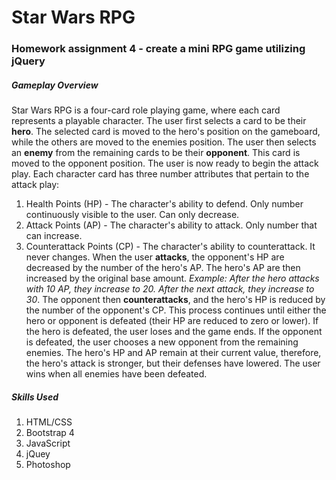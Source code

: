 # Star Wars RPG
### Homework assignment 4 - create a mini RPG game utilizing jQuery
##### Gameplay Overview
Star Wars RPG is a four-card role playing game, where each card represents a playable character. The user first selects a card to be their **hero**. The selected card is moved to the hero's position on the gameboard, while the others are moved to the enemies position. The user then selects an **enemy** from the remaining cards to be their **opponent**. This card is moved to the opponent position. The user is now ready to begin the attack play.
Each character card has three number attributes that pertain to the attack play:
1. Health Points (HP) - The character's ability to defend. Only number continuously visible to the user. Can only decrease.
1. Attack Points (AP) - The character's ability to attack. Only number that can increase.
1. Counterattack Points (CP) - The character's ability to counterattack. It never changes.
When the user **attacks**, the opponent's HP are decreased by the number of the hero's AP. The hero's AP are then increased by the original base amount. *Example: After the hero attacks with 10 AP, they increase to 20. After the next attack, they increase to 30*.
The opponent then **counterattacks**, and the hero's HP is reduced by the number of the opponent's CP. This process continues until either the hero or opponent is defeated (their HP are reduced to zero or lower). If the hero is defeated, the user loses and the game ends. If the opponent is defeated, the user chooses a new opponent from the remaining enemies. The hero's HP and AP remain at their current value, therefore, the hero's attack is stronger, but their defenses have lowered. The user wins when all enemies have been defeated.
##### Skills Used
1. HTML/CSS
1. Bootstrap 4
1. JavaScript
1. jQuey
1. Photoshop
